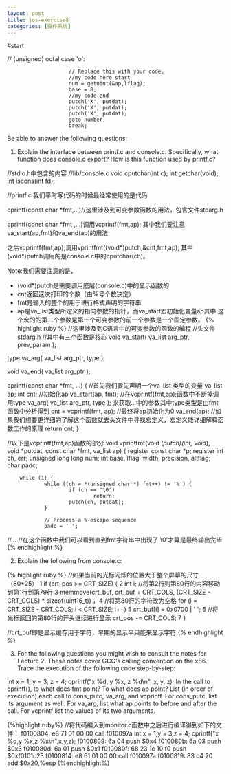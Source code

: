 ```yaml
---
layout: post
title: jos-exercise8
categories: [操作系统]
---
```

#start

// (unsigned) octal
                case 'o':

                        // Replace this with your code.
                        //my code here start
                        num = getuint(&ap,lflag);
                        base = 8;
                        //my code end
                        putch('X', putdat);
                        putch('X', putdat);
                        putch('X', putdat);
                        goto number;
                        break;


Be able to answer the following questions:

1. Explain the interface between printf.c and console.c. Specifically, what function does console.c export? How is this function used by printf.c?

//stdio.h中包含的内容
//lib/console.c
void cputchar(int c);
int getchar(void);
int iscons(int fd);

//printf.c
我们平时写代码的时候最经常使用的是代码

cprintf(const char *fmt,...)//这里涉及到可变参数函数的用法，包含文件stdarg.h

cprintf(const char *fmt ,...)调用vcprintf(fmt,ap);
其中我们要注意va_start(ap,fmt)和va_end(ap)的用法

之后vcprintf(fmt,ap);调用vprintfmt((void*)putch,&cnt,fmt,ap);
其中(void*)putch调用的是console.c中的cputchar(ch)。

Note:我们需要注意的是，
* (void*)putch是需要调用底层(console.c)中的显示函数的
* cnt返回这次打印的个数（由%号个数决定）
* fmt是输入的整个的用于进行格式声明的字符串
* ap是va_list类型所定义的指向参数的指针，而va_start宏初始化变量ap其中
这个宏的的第二个参数是第一个可变参数的前一个参数是一个固定参数。
{% highlight ruby %}
//这里涉及到C语言中的可变参数的函数的编程
//头文件stdarg.h
//其中有三个函数是核心
void va_start( va_list arg_ptr, prev_param );

type va_arg( va_list arg_ptr, type ); 

void va_end( va_list arg_ptr ); 



cprintf(const char *fmt, ...)
{
		//首先我们要先声明一个va_list 类型的变量
        va_list ap;
        int cnt;
		//初始化ap
        va_start(ap, fmt);
		//在vcprintf(fmt,ap);函数中不断掉调用type va_arg( va_list arg_ptr, type ); 来获取...中的参数其中type类型是由fmt函数中分析得到
        cnt = vcprintf(fmt, ap);
		//最终将ap初始化为0
        va_end(ap);
		//如果我们想要更详细的了解这个函数就去头文件中寻找宏定义，宏定义能详细解释函数工作的原理
        return cnt;
}

//以下是vcprintf(fmt,ap)函数的部分
void
vprintfmt(void (*putch)(int, void*), void *putdat, const char *fmt, va_list ap)
{
        register const char *p;
        register int ch, err;
        unsigned long long num;
        int base, lflag, width, precision, altflag;
        char padc;

        while (1) {
                while ((ch = *(unsigned char *) fmt++) != '%') {
                        if (ch == '\0')
                                return;
                        putch(ch, putdat);
                }

                // Process a %-escape sequence
                padc = ' ';
//...
//在这个函数中我们可以看到直到fmt字符串中出现了'\0'才算是最终输出完毕
{% endhighlight %}

2. Explain the following from console.c:

{% highlight ruby %}
		//如果当前的光标闪烁的位置大于整个屏幕的尺寸（80*25）
1      if (crt_pos >= CRT_SIZE) {
2              int i;
				//将第2行到第80行的内容移动到第1行到第79行
3              memmove(crt_buf, crt_buf + CRT_COLS, (CRT_SIZE - CRT_COLS) * sizeof(uint16_t))；
4              //将第80行的字符改为空格
			   for (i = CRT_SIZE - CRT_COLS; i < CRT_SIZE; i++)
5                      crt_buf[i] = 0x0700 | ' ';
6              //将光标返回的第80行的开头继续进行显示
			   crt_pos -= CRT_COLS;
7      }

//crt_buf即是显示缓存用于字符，早期的显示平只能来显示字符
{% endhighlight %}

3. For the following questions you might wish to consult the notes for Lecture 2. These notes cover GCC's calling convention on the x86.
Trace the execution of the following code step-by-step:

int x = 1, y = 3, z = 4;
cprintf("x %d, y %x, z %d\n", x, y, z);
In the call to cprintf(), to what does fmt point? To what does ap point?
List (in order of execution) each call to cons_putc, va_arg, and vcprintf. For cons_putc, list its argument as well. For va_arg, list what ap points to before and after the call. For vcprintf list the values of its two arguments.

{%highlight ruby%}
//将代码编入到monitor.c函数中之后进行编译得到如下的文件：
f0100804:       e8 71 01 00 00          call   f010097a <cprintf>
        int x = 1,y = 3,z = 4;
        cprintf("x %d,y %x,z %x\n",x,y,z);
f0100809:       6a 04                   push   $0x4
f010080b:       6a 03                   push   $0x3
f010080d:       6a 01                   push   $0x1
f010080f:       68 23 1c 10 f0          push   $0xf0101c23
f0100814:       e8 61 01 00 00          call   f010097a <cprintf>
f0100819:       83 c4 20                add    $0x20,%esp
{%endhighlight%}







	